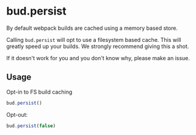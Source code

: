 # bud.persist

By default webpack builds are cached using a memory based store.

Calling `bud.persist` will opt to use a filesystem based cache. This will greatly speed up your builds. We strongly recommend giving this a shot.

If it doesn't work for you and you don't know why, please make an issue.

## Usage

Opt-in to FS build caching

```js
bud.persist()
```

Opt-out:

```js
bud.persist(false)
```
